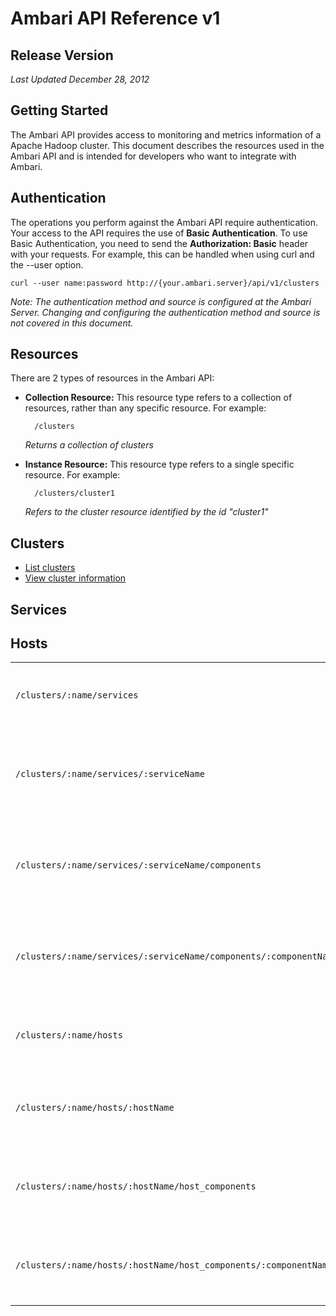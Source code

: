 Ambari API Reference v1
=========

Release Version
----
_Last Updated December 28, 2012_

Getting Started
----

The Ambari API provides access to monitoring and metrics information of a Apache Hadoop cluster. This document describes the resources used in the Ambari API and is intended for developers who want to integrate with Ambari.

Authentication
----

The operations you perform against the Ambari API require authentication. Your access to the API requires the use of **Basic Authentication**. To use Basic Authentication, you need to send the **Authorization: Basic** header with your requests. For example, this can be handled when using curl and the --user option.

    curl --user name:password http://{your.ambari.server}/api/v1/clusters

_Note: The authentication method and source is configured at the Ambari Server. Changing and configuring the authentication method and source is not covered in this document._

Resources
----

There are 2 types of resources in the Ambari API:

- **Collection Resource:** This resource type refers to a collection of resources, rather than any specific resource. For example:

        /clusters  

  _Returns a collection of clusters_

- **Instance Resource:** This resource type refers to a single specific resource. For example:

        /clusters/cluster1

  _Refers to the cluster resource identified by the id "cluster1"_

Clusters
----

- [List clusters](clusters.md)
- [View cluster information](clusters-cluster.md)

Services
----


Hosts
----


<table>
  <tr>
    <td>
<code>/clusters/:name/services</code>
    </td>
    <td>
Returns a collection of the services in a given cluster.
    </td>
  </tr>
  <tr>
    <td>
<code>/clusters/:name/services/:serviceName</code>
    </td>
    <td>
Returns information for a specific service in a given cluster.
    </td>
  </tr>
  <tr>
    <td>
<code>/clusters/:name/services/:serviceName/components</code>
    </td>
    <td>
Returns a collection of all components for the given service.
    </td>
  </tr>
  <tr>
    <td>
<code>/clusters/:name/services/:serviceName/components/:componentName</code>
    </td>
    <td>
Returns information for a specific component in a given service.
    </td>
  </tr>
  <tr>
    <td>
<code>/clusters/:name/hosts</code>
    </td>
    <td>
Returns a collection of all hosts in a given cluster.
    </td>
  </tr>
  <tr>
    <td>
<code>/clusters/:name/hosts/:hostName</code>
    </td>
    <td>
Returns information about a single host in a given cluster.

  <tr>
    <td>
<code>/clusters/:name/hosts/:hostName/host_components</code>
    </td>
    <td>
Returns a collection of components running on a given host.
    </td>
  </tr>
  <tr>
    <td>
<code>/clusters/:name/hosts/:hostName/host_components/:componentName</code>
    </td>
    <td>
Returns information for a specific role on the given host.
    </td>
  </tr>
</table>


